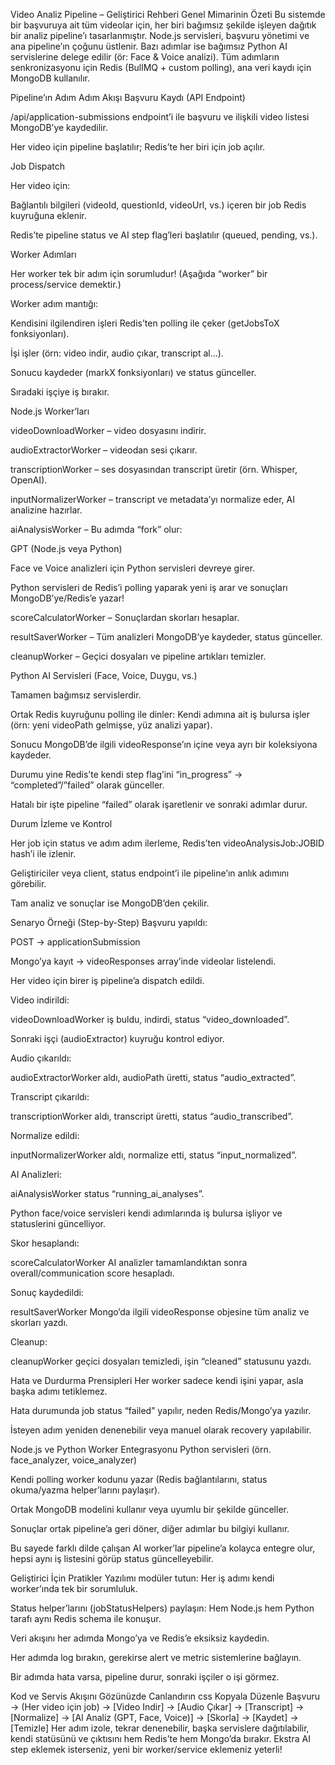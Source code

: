 Video Analiz Pipeline – Geliştirici Rehberi
Genel Mimarinin Özeti
Bu sistemde bir başvuruya ait tüm videolar için, her biri bağımsız şekilde işleyen dağıtık bir analiz pipeline’ı tasarlanmıştır.
Node.js servisleri, başvuru yönetimi ve ana pipeline’ın çoğunu üstlenir.
Bazı adımlar ise bağımsız Python AI servislerine delege edilir (ör: Face & Voice analizi).
Tüm adımların senkronizasyonu için Redis (BullMQ + custom polling), ana veri kaydı için MongoDB kullanılır.

Pipeline’ın Adım Adım Akışı
Başvuru Kaydı (API Endpoint)

/api/application-submissions endpoint’i ile başvuru ve ilişkili video listesi MongoDB’ye kaydedilir.

Her video için pipeline başlatılır; Redis’te her biri için job açılır.

Job Dispatch

Her video için:

Bağlantılı bilgileri (videoId, questionId, videoUrl, vs.) içeren bir job Redis kuyruğuna eklenir.

Redis’te pipeline status ve AI step flag’leri başlatılır (queued, pending, vs.).

Worker Adımları

Her worker tek bir adım için sorumludur! (Aşağıda “worker” bir process/service demektir.)

Worker adım mantığı:

Kendisini ilgilendiren işleri Redis’ten polling ile çeker (getJobsToX fonksiyonları).

İşi işler (örn: video indir, audio çıkar, transcript al…).

Sonucu kaydeder (markX fonksiyonları) ve status günceller.

Sıradaki işçiye iş bırakır.

Node.js Worker’ları

videoDownloadWorker – video dosyasını indirir.

audioExtractorWorker – videodan sesi çıkarır.

transcriptionWorker – ses dosyasından transcript üretir (örn. Whisper, OpenAI).

inputNormalizerWorker – transcript ve metadata’yı normalize eder, AI analizine hazırlar.

aiAnalysisWorker – Bu adımda “fork” olur:

GPT (Node.js veya Python)

Face ve Voice analizleri için Python servisleri devreye girer.

Python servisleri de Redis’i polling yaparak yeni iş arar ve sonuçları MongoDB’ye/Redis’e yazar!

scoreCalculatorWorker – Sonuçlardan skorları hesaplar.

resultSaverWorker – Tüm analizleri MongoDB’ye kaydeder, status günceller.

cleanupWorker – Geçici dosyaları ve pipeline artıkları temizler.

Python AI Servisleri (Face, Voice, Duygu, vs.)

Tamamen bağımsız servislerdir.

Ortak Redis kuyruğunu polling ile dinler: Kendi adımına ait iş bulursa işler (örn: yeni videoPath gelmişse, yüz analizi yapar).

Sonucu MongoDB’de ilgili videoResponse’ın içine veya ayrı bir koleksiyona kaydeder.

Durumu yine Redis’te kendi step flag’ini “in_progress” → “completed”/”failed” olarak günceller.

Hatalı bir işte pipeline “failed” olarak işaretlenir ve sonraki adımlar durur.

Durum İzleme ve Kontrol

Her job için status ve adım adım ilerleme, Redis’ten videoAnalysisJob:JOBID hash’i ile izlenir.

Geliştiriciler veya client, status endpoint’i ile pipeline’ın anlık adımını görebilir.

Tam analiz ve sonuçlar ise MongoDB’den çekilir.

Senaryo Örneği (Step-by-Step)
Başvuru yapıldı:

POST → applicationSubmission

Mongo’ya kayıt → videoResponses array’inde videolar listelendi.

Her video için birer iş pipeline’a dispatch edildi.

Video indirildi:

videoDownloadWorker iş buldu, indirdi, status “video_downloaded”.

Sonraki işçi (audioExtractor) kuyruğu kontrol ediyor.

Audio çıkarıldı:

audioExtractorWorker aldı, audioPath üretti, status “audio_extracted”.

Transcript çıkarıldı:

transcriptionWorker aldı, transcript üretti, status “audio_transcribed”.

Normalize edildi:

inputNormalizerWorker aldı, normalize etti, status “input_normalized”.

AI Analizleri:

aiAnalysisWorker status “running_ai_analyses”.

Python face/voice servisleri kendi adımlarında iş bulursa işliyor ve statuslerini güncelliyor.

Skor hesaplandı:

scoreCalculatorWorker AI analizler tamamlandıktan sonra overall/communication score hesapladı.

Sonuç kaydedildi:

resultSaverWorker Mongo’da ilgili videoResponse objesine tüm analiz ve skorları yazdı.

Cleanup:

cleanupWorker geçici dosyaları temizledi, işin “cleaned” statusunu yazdı.

Hata ve Durdurma Prensipleri
Her worker sadece kendi işini yapar, asla başka adımı tetiklemez.

Hata durumunda job status “failed” yapılır, neden Redis/Mongo’ya yazılır.

İsteyen adım yeniden denenebilir veya manuel olarak recovery yapılabilir.

Node.js ve Python Worker Entegrasyonu
Python servisleri (örn. face_analyzer, voice_analyzer)

Kendi polling worker kodunu yazar (Redis bağlantılarını, status okuma/yazma helper’larını paylaşır).

Ortak MongoDB modelini kullanır veya uyumlu bir şekilde günceller.

Sonuçlar ortak pipeline’a geri döner, diğer adımlar bu bilgiyi kullanır.

Bu sayede farklı dilde çalışan AI worker’lar pipeline’a kolayca entegre olur, hepsi aynı iş listesini görüp status güncelleyebilir.

Geliştirici İçin Pratikler
Yazılımı modüler tutun: Her iş adımı kendi worker’ında tek bir sorumluluk.

Status helper’larını (jobStatusHelpers) paylaşın: Hem Node.js hem Python tarafı aynı Redis schema ile konuşur.

Veri akışını her adımda Mongo’ya ve Redis’e eksiksiz kaydedin.

Her adımda log bırakın, gerekirse alert ve metric sistemlerine bağlayın.

Bir adımda hata varsa, pipeline durur, sonraki işçiler o işi görmez.

Kod ve Servis Akışını Gözünüzde Canlandırın
css
Kopyala
Düzenle
Başvuru → (Her video için job) → [Video Indir] → [Audio Çıkar] → [Transcript] → [Normalize] → [AI Analiz (GPT, Face, Voice)] → [Skorla] → [Kaydet] → [Temizle]
Her adım izole, tekrar denenebilir, başka servislere dağıtılabilir, kendi statüsünü ve çıktısını hem Redis’te hem Mongo’da bırakır.
Ekstra AI step eklemek isterseniz, yeni bir worker/service eklemeniz yeterli!
